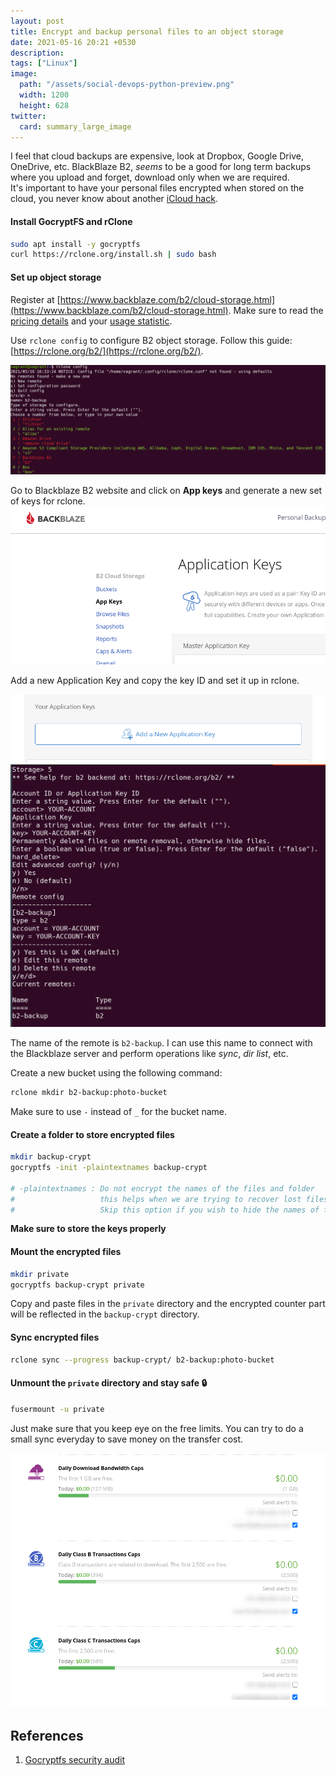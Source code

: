 ```yaml
---
layout: post
title: Encrypt and backup personal files to an object storage
date: 2021-05-16 20:21 +0530
description: 
tags: ["Linux"]
image:
  path: "/assets/social-devops-python-preview.png"
  width: 1200
  height: 628
twitter:
  card: summary_large_image
---
```


I feel that cloud backups are expensive, look at Dropbox, Google Drive, OneDrive, etc. BlackBlaze B2, *seems* to be a good for long term backups where you upload and forget, download only when we are required.  
It's important to have your personal files encrypted when stored on the cloud, you never know about another [iCloud hack](https://en.wikipedia.org/wiki/ICloud_leaks_of_celebrity_photos).


#### Install GocryptFS and rClone

```bash
sudo apt install -y gocryptfs
curl https://rclone.org/install.sh | sudo bash
```

#### Set up object storage

Register at [https://www.backblaze.com/b2/cloud-storage.html](https://www.backblaze.com/b2/cloud-storage.html). Make sure to read the [pricing details](https://www.backblaze.com/b2/cloud-storage-pricing.html) and your [usage statistic](https://secure.backblaze.com/b2_caps_alerts.htm).

Use `rclone config` to configure B2 object storage. Follow this guide: [https://rclone.org/b2/](https://rclone.org/b2/).

![rclone config](/assets/posts/2021-05-16-Encrypt_and_backup_files_to_object_storage/2021-05-16-22-04-41.png)

Go to Blackblaze B2 website and click on **App keys** and generate a new set of keys for rclone.
![](/assets/posts/2021-05-16-Encrypt_and_backup_files_to_object_storage/2021-05-16-22-07-10.png)

Add a new Application Key and copy the key ID and set it up in rclone.

![](/assets/posts/2021-05-16-Encrypt_and_backup_files_to_object_storage/2021-05-16-22-07-48.png)
![](/assets/posts/2021-05-16-Encrypt_and_backup_files_to_object_storage/2021-05-16-22-34-18.png)

The name of the remote is `b2-backup`. I can use this name to connect with the Blackblaze server and perform operations like *sync*, *dir list*, etc.

Create a new bucket using the following command:

```bash
rclone mkdir b2-backup:photo-bucket
```

Make sure to use `-` instead of `_` for the bucket name.

#### Create a folder to store encrypted files

```bash
mkdir backup-crypt
gocryptfs -init -plaintextnames backup-crypt

# -plaintextnames : Do not encrypt the names of the files and folder
#                   this helps when we are trying to recover lost files
#                   Skip this option if you wish to hide the names of files
```

**Make sure to store the keys properly**

#### Mount the encrypted files

```bash
mkdir private
gocryptfs backup-crypt private
```

Copy and paste files in the `private` directory and the encrypted counter part will be reflected in the `backup-crypt` directory.

#### Sync encrypted files

```bash
rclone sync --progress backup-crypt/ b2-backup:photo-bucket
```

#### Unmount the `private` directory and stay safe 🔒

```bash
fusermount -u private
```


Just make sure that you keep eye on the free limits. You can try to do a small sync everyday to save money on the transfer cost.

![](/assets/posts/2021-05-16-Encrypt_and_backup_files_to_object_storage/2021-05-16-23-17-53.png)


## References

1. [Gocryptfs security audit](https://defuse.ca/downloads/audits/gocryptfs-cryptography-design-audit.pdf)